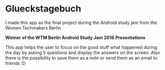 # Glueckstagebuch

I made this app as the final project during the Android study jam from the Women Techmakers Berlin

**Winner of the WTM Berlin Android Study Jam 2016 Presentations**

This app helps the user to focus on the good stuff what happened during the day by asking 5 questions and display the answers on the screen. Also there is the possibility to save them as a note or send them as an email to friends :D
